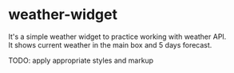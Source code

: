 # weather-widget

It's a simple weather widget to practice working with weather API.\
It shows current weather in the main box and 5 days forecast.

TODO: apply appropriate styles and markup
